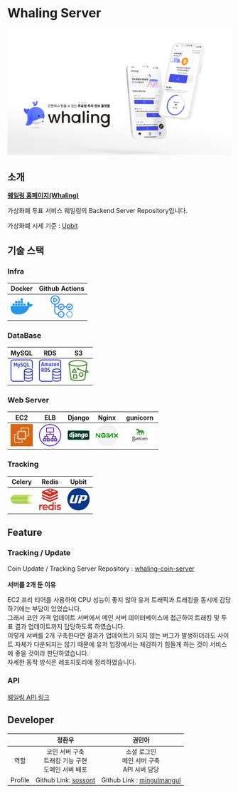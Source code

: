# Whaling Server

<img src = "./images/whaling.png" title="Whaling 화면"/>

## 소개

**[웨일링 홈페이지(Whaling)](https://whaling.co.kr)**

가상화폐 투표 서비스 웨일링의 Backend Server Repository입니다.

가상화폐 시세 기준 :  [Upbit](https://upbit.com/home)

## 기술 스택

### Infra

|Docker|Github Actions|
|:---:|:---:|
|<img src = "./images/docker.png" width="50px" title="Docker"/>|<img src="./images/githubactions.png" width="50px" title="Github Actions"/>

### DataBase

|MySQL|RDS|S3|
|---|---|---|
|<img src="./images/mysql.png" width="50px"  title= "MySQL"/>|<img src="./images/RDS.png" width="50px"  title="RDS"/>|<img src="./images/S3.png" width="50px"  title="S3" />

### Web Server

|EC2|ELB|Django|Nginx|gunicorn|
|---|---|---|---|---|
|<img src="./images/EC2.png" width="50px"  title="EC2" />|<img src="./images/ELB.png" width="50px"  title="ELB" />|<img src="./images/django.png" width="50px"  title="Django" />|<img src="./images/nginx.png" width="50px"  title="Nginx" />|<img src="./images/gunicorn.png" width="70px"  title="gunicorn" />

### Tracking

|Celery|Redis|Upbit
|---|---|---|
|<img src="./images/celery.png" width="50px"  title="Celery" />|<img src="./images/redis.png" width="50px"  title="Redis" />|<img src="./images/upbit.svg" width="50px"  title="Upbit" />

## Feature

### Tracking / Update

Coin Update / Tracking Server Repository : [whaling-coin-server](https://github.com/team-whaling/whaling-coin-server)
<br/>
<br/>
**서버를 2개 둔 이유**
<br/>

EC2 프리 티어를 사용하여 CPU 성능이 좋지 않아 유저 트래픽과 트래킹을 동시에 감당하기에는 부담이 있었습니다. <br/>
그래서 코인 가격 업데이트 서버에서 메인 서버 데이터베이스에 접근하여 트래킹 및 투표 결과 업데이트까지 담당하도록 하였습니다. <br/>
이렇게 서버를 2개 구축한다면 결과가 업데이트가 되지 않는 버그가 발생하더라도 사이트 자체가 다운되지는 않기 때문에 유저 입장에서는 체감하기 힘들게 하는 것이 서비스에 좋을 것이라 판단하였습니다. <br/>
자세한 동작 방식은 레포지토리에 정리하였습니다.

### API

[웨일링 API 링크](https://documenter.getpostman.com/view/18244416/UVXqDXg3)

## Developer

|&nbsp;|정환우|권민아|
|:---:|:---:|:---:|
|역할|코인 서버 구축</br>트래킹 기능 구현</br> 도메인 서버 배포|소셜 로그인</br>메인 서버 구축</br>API 서버 담당|
|Profile|Github Link: [sossont](https://github.com/sossont)| Github Link : [mingulmangul](https://github.com/mingulmangul)
